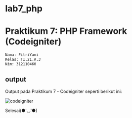 # lab7_php
# Praktikum 7: PHP Framework (Codeigniter)

```bash
Nama: FitriYani
Kelas: TI.21.A.3
Nim: 312110460
```

## output

Output pada Praktikum 7 - Codeigniter seperti berikut ini:

![codeigniter](images/fitri.png)

Selesai(●'◡'●)
